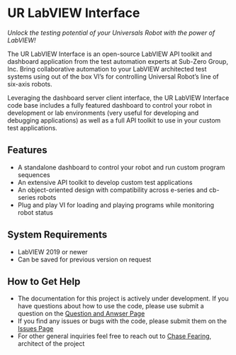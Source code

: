 # UR LabVIEW Interface
_Unlock the testing potential of your Universals Robot with the power of LabVIEW!_

The UR LabVIEW Interface is an open-source LabVIEW API toolkit and dashboard application from the test automation experts at Sub-Zero Group, Inc. Bring collaborative automation to your LabVIEW architected test systems using out of the box VI’s for controlling Universal Robot’s line of six-axis robots.

Leveraging the dashboard server client interface, the UR LabVIEW Interface code base includes a fully featured dashboard to control your robot in development or lab environments (very useful for developing and debugging applications) as well as a full API toolkit to use in your custom test applications.

## Features
- A standalone dashboard to control your robot and run custom program sequences
- An extensive API toolkit to develop custom test applications
- An object-oriented design with compatibility across e-series and cb-series robots
- Plug and play VI for loading and playing programs while monitoring robot status

## System Requirements
- LabVIEW 2019 or newer
- Can be saved for previous version on request

## How to Get Help
- The documentation for this project is actively under development. If you have questions about how to use the code, please use submit a question on the  [Question and Anwser Page](https://github.com/cfearing/URLabVIEWInterface/discussions/categories/q-a)
- If you find any issues or bugs with the code, please submit them on the [Issues Page](https://github.com/cfearing/URLabVIEWInterface/issues)
- For other general inquiries feel free to reach out to [Chase Fearing](https://www.linkedin.com/in/chase-fearing-51376265/), architect of the project
